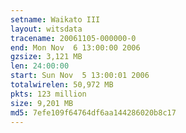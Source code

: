 ```yaml
---
setname: Waikato III
layout: witsdata
tracename: 20061105-000000-0
end: Mon Nov  6 13:00:00 2006
gzsize: 3,121 MB
len: 24:00:00
start: Sun Nov  5 13:00:01 2006
totalwirelen: 50,972 MB
pkts: 123 million
size: 9,201 MB
md5: 7efe109f64764df6aa144286020b8c17
---
```

